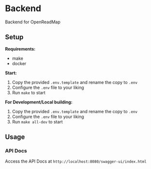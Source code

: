# Backend

Backend for OpenReadMap

## Setup

**Requirements:**
- make
- docker

**Start:**
1. Copy the provided `.env.template` and rename the copy to `.env`
2. Configure the `.env` file to your liking
3. Run `make` to start

**For Development/Local building:**
1. Copy the provided `.env.template` and rename the copy to `.env`
2. Configure the `.env` file to your liking
3. Run `make all-dev` to start

## Usage

### API Docs

Access the API Docs at `http://localhost:8080/swagger-ui/index.html` 